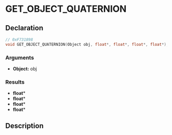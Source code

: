 # GET_OBJECT_QUATERNION

## Declaration
```cpp
// 0xF731898
void GET_OBJECT_QUATERNION(Object obj, float*, float*, float*, float*);
```

### Arguments
- **Object:** obj

### Results
- **float***
- **float***
- **float***
- **float***

## Description
